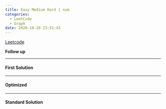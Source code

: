 ```yaml
---
title: Easy Medium Hard | num
categories:
  - LeetCode
  - Graph
date: 2020-10-20 23:51:43
---
```




[Leetcode]()

<!--more-->

**Follow up**

---

#### First Solution

---

#### Optimized

---

#### Standard Solution

